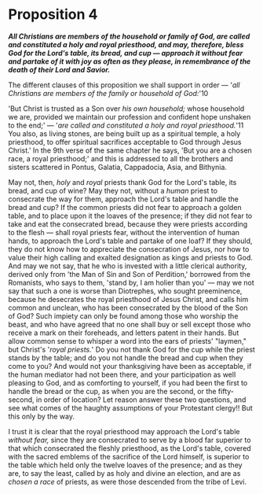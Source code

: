 # Proposition 4

***All Christians are members of the household or family of God, are called and constituted a holy and royal priesthood, and may, therefore, bless God for the Lord's table, its bread, and cup — approach it without fear and partake of it with joy as often as they please, in remembrance of the death of their Lord and Savior.***

The different clauses of this proposition we shall support in order — '*all Christians are members of the family or household of God:*'10

'But Christ is trusted as a Son over *his own household;* whose household we are, provided we maintain our profession and confident hope unshaken to the end;' — '*are called and constituted a holy and royal priesthood.*'11 You also, as living stones, are being built up as a spiritual temple, a holy priesthood, to offer spiritual sacrifices acceptable to God through Jesus Christ.' In the 9th verse of the same chapter he says, 'But you are a chosen race, a royal priesthood;' and this is addressed to all the brothers and sisters scattered in Pontus, Galatia, Cappadocia, Asia, and Bithynia.

May not, then, *holy* and *royal* priests thank God for the Lord's table, its bread, and cup of wine? May they not, without a *human* priest to consecrate the way for them, approach the Lord's table and handle the bread and cup? If the common priests did not fear to approach a golden table, and to place upon it the loaves of the presence; if they did not fear to take and eat the consecrated bread, because they were priests according to the flesh — shall royal priests fear, without the intervention of human hands, to approach the Lord's table and partake of one loaf? If they should, they do not know how to appreciate the consecration of Jesus, nor how to value their high calling and exalted designation as kings and priests to God. And may we not say, that he who is invested with a little clerical authority, derived only from 'the Man of Sin and Son of Perdition,' borrowed from the Romanists, who says to them, 'stand by, I am holier than you' — may we not say that such a one is worse than Diotrephes, who sought preeminence, because he desecrates the royal priesthood of Jesus Christ, and calls him common and unclean, who has been consecrated by the blood of the Son of God? Such impiety can only be found among those who worship the beast, and who have agreed that no one shall buy or sell except those who receive a mark on their foreheads, and letters patent in their hands. But allow common sense to whisper a word into the ears of priests' "laymen," but Christ's '*royal priests.*' Do you not thank God for the cup while the priest stands by the table; and do you not handle the bread and cup when they come to you? And would not your thanksgiving have been as acceptable, if the human mediator had not been there, and your participation as well pleasing to God, and as comforting to yourself, if you had been the first to handle the bread or the cup, as when you are the second, or the fifty-second, in order of location? Let reason answer these two questions, and see what comes of the haughty assumptions of your Protestant clergy!! But this only by the way.

I trust it is clear that the royal priesthood may approach the Lord's table *without fear,* since they are consecrated to serve by a blood far superior to that which consecrated the fleshly priesthood, as the Lord's table, covered with the sacred emblems of the sacrifice of the Lord himself, is superior to the table which held only the twelve loaves of the presence; and as they are, to say the least, called by as holy and divine an election, and are as *chosen a race* of priests, as were those descended from the tribe of Levi.

